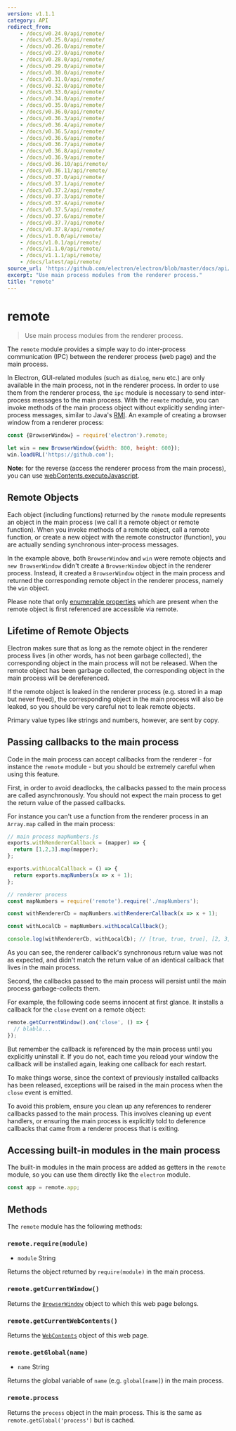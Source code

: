 ```yaml
---
version: v1.1.1
category: API
redirect_from:
    - /docs/v0.24.0/api/remote/
    - /docs/v0.25.0/api/remote/
    - /docs/v0.26.0/api/remote/
    - /docs/v0.27.0/api/remote/
    - /docs/v0.28.0/api/remote/
    - /docs/v0.29.0/api/remote/
    - /docs/v0.30.0/api/remote/
    - /docs/v0.31.0/api/remote/
    - /docs/v0.32.0/api/remote/
    - /docs/v0.33.0/api/remote/
    - /docs/v0.34.0/api/remote/
    - /docs/v0.35.0/api/remote/
    - /docs/v0.36.0/api/remote/
    - /docs/v0.36.3/api/remote/
    - /docs/v0.36.4/api/remote/
    - /docs/v0.36.5/api/remote/
    - /docs/v0.36.6/api/remote/
    - /docs/v0.36.7/api/remote/
    - /docs/v0.36.8/api/remote/
    - /docs/v0.36.9/api/remote/
    - /docs/v0.36.10/api/remote/
    - /docs/v0.36.11/api/remote/
    - /docs/v0.37.0/api/remote/
    - /docs/v0.37.1/api/remote/
    - /docs/v0.37.2/api/remote/
    - /docs/v0.37.3/api/remote/
    - /docs/v0.37.4/api/remote/
    - /docs/v0.37.5/api/remote/
    - /docs/v0.37.6/api/remote/
    - /docs/v0.37.7/api/remote/
    - /docs/v0.37.8/api/remote/
    - /docs/v1.0.0/api/remote/
    - /docs/v1.0.1/api/remote/
    - /docs/v1.1.0/api/remote/
    - /docs/v1.1.1/api/remote/
    - /docs/latest/api/remote/
source_url: 'https://github.com/electron/electron/blob/master/docs/api/remote.md'
excerpt: "Use main process modules from the renderer process."
title: "remote"
---
```


# remote

> Use main process modules from the renderer process.

The `remote` module provides a simple way to do inter-process communication
(IPC) between the renderer process (web page) and the main process.

In Electron, GUI-related modules (such as `dialog`, `menu` etc.) are only
available in the main process, not in the renderer process. In order to use them
from the renderer process, the `ipc` module is necessary to send inter-process
messages to the main process. With the `remote` module, you can invoke methods
of the main process object without explicitly sending inter-process messages,
similar to Java's [RMI][rmi]. An example of creating a browser window from a
renderer process:

```javascript
const {BrowserWindow} = require('electron').remote;

let win = new BrowserWindow({width: 800, height: 600});
win.loadURL('https://github.com');
```

**Note:** for the reverse (access the renderer process from the main process),
you can use [webContents.executeJavascript](http://electron.atom.io/docs/api/web-contents#webcontentsexecutejavascriptcode-usergesture).

## Remote Objects

Each object (including functions) returned by the `remote` module represents an
object in the main process (we call it a remote object or remote function).
When you invoke methods of a remote object, call a remote function, or create
a new object with the remote constructor (function), you are actually sending
synchronous inter-process messages.

In the example above, both `BrowserWindow` and `win` were remote objects and
`new BrowserWindow` didn't create a `BrowserWindow` object in the renderer
process. Instead, it created a `BrowserWindow` object in the main process and
returned the corresponding remote object in the renderer process, namely the
`win` object.

Please note that only [enumerable properties](https://developer.mozilla.org/en-US/docs/Web/JavaScript/Enumerability_and_ownership_of_properties) which are present when the remote object is first referenced are
accessible via remote.

## Lifetime of Remote Objects

Electron makes sure that as long as the remote object in the renderer process
lives (in other words, has not been garbage collected), the corresponding object
in the main process will not be released. When the remote object has been
garbage collected, the corresponding object in the main process will be
dereferenced.

If the remote object is leaked in the renderer process (e.g. stored in a map but
never freed), the corresponding object in the main process will also be leaked,
so you should be very careful not to leak remote objects.

Primary value types like strings and numbers, however, are sent by copy.

## Passing callbacks to the main process

Code in the main process can accept callbacks from the renderer - for instance
the `remote` module - but you should be extremely careful when using this
feature.

First, in order to avoid deadlocks, the callbacks passed to the main process
are called asynchronously. You should not expect the main process to
get the return value of the passed callbacks.

For instance you can't use a function from the renderer process in an
`Array.map` called in the main process:

```javascript
// main process mapNumbers.js
exports.withRendererCallback = (mapper) => {
  return [1,2,3].map(mapper);
};

exports.withLocalCallback = () => {
  return exports.mapNumbers(x => x + 1);
};
```

```javascript
// renderer process
const mapNumbers = require('remote').require('./mapNumbers');

const withRendererCb = mapNumbers.withRendererCallback(x => x + 1);

const withLocalCb = mapNumbers.withLocalCallback();

console.log(withRendererCb, withLocalCb); // [true, true, true], [2, 3, 4]
```

As you can see, the renderer callback's synchronous return value was not as
expected, and didn't match the return value of an identical callback that lives
in the main process.

Second, the callbacks passed to the main process will persist until the
main process garbage-collects them.

For example, the following code seems innocent at first glance. It installs a
callback for the `close` event on a remote object:

```javascript
remote.getCurrentWindow().on('close', () => {
  // blabla...
});
```

But remember the callback is referenced by the main process until you
explicitly uninstall it. If you do not, each time you reload your window the
callback will be installed again, leaking one callback for each restart.

To make things worse, since the context of previously installed callbacks has
been released, exceptions will be raised in the main process when the `close`
event is emitted.

To avoid this problem, ensure you clean up any references to renderer callbacks
passed to the main process. This involves cleaning up event handlers, or
ensuring the main process is explicitly told to deference callbacks that came
from a renderer process that is exiting.

## Accessing built-in modules in the main process

The built-in modules in the main process are added as getters in the `remote`
module, so you can use them directly like the `electron` module.

```javascript
const app = remote.app;
```

## Methods

The `remote` module has the following methods:

### `remote.require(module)`

* `module` String

Returns the object returned by `require(module)` in the main process.

### `remote.getCurrentWindow()`

Returns the [`BrowserWindow`](http://electron.atom.io/docs/api/browser-window) object to which this web page
belongs.

### `remote.getCurrentWebContents()`

Returns the [`WebContents`](http://electron.atom.io/docs/api/web-contents) object of this web page.

### `remote.getGlobal(name)`

* `name` String

Returns the global variable of `name` (e.g. `global[name]`) in the main
process.

### `remote.process`

Returns the `process` object in the main process. This is the same as
`remote.getGlobal('process')` but is cached.

[rmi]: http://en.wikipedia.org/wiki/Java_remote_method_invocation
